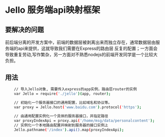 # Jello 服务端api映射框架

## 要解决的问题 

前后端分离的开发方案中，前端的数据层被剥离出来而独立存在，通常数据层由服务端的api来提供，这就导致我们需要在Express的路由层
反复的配置；一方面会导致重复劳动,写作繁杂，另一方面对不熟悉nodejs的前端开发同学是一个比较大负担。

## 用法

```bash
	// 导入Jello对象, 需要传入express的app实例，路由层router的实例
	var Jello = require('./jello')(app, router);
		
	// 初始化一个服务器接口的通用配置，比如域名和协议等。
	var proxy = Jello.host('www.baidu.com').protocol('https');

	// 由通用配置实例化一个具体的服务器接口，并指定路径 
	var proxyIndexApi = proxy.api('/home/msg/data/personalcontent');
	// 实例化一个本地路由配置并映射到服务器的接口实例上
	Jello.pathname('/index').api().map(proxyIndexApi);

```
